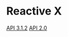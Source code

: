 <h1>Reactive X</h1>

[API 3.1.2](http://reactivex.io/RxJava/3.x/javadoc/index.html?help-doc.html)
[API 2.0](https://www.javatips.net/api/-master/RxJava-2.x/src/main/java/io/reactivex/Single.java#)


